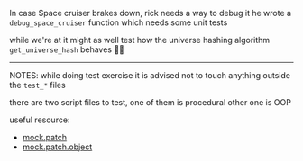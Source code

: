 In case Space cruiser brakes down, rick needs a way to debug it he wrote a `debug_space_cruiser` function which needs
some unit tests

while we're at it might as well test how the universe hashing algorithm `get_universe_hash` behaves 🤷‍♂️


---
NOTES: while doing test exercise it is advised not to touch anything outside the `test_*` files

there are two script files to test, one of them is procedural other one is OOP

useful resource:

- [mock.patch](https://docs.python.org/3/library/unittest.mock.html#unittest.mock.patch)
- [mock.patch.object](https://docs.python.org/3/library/unittest.mock.html#patch-object)